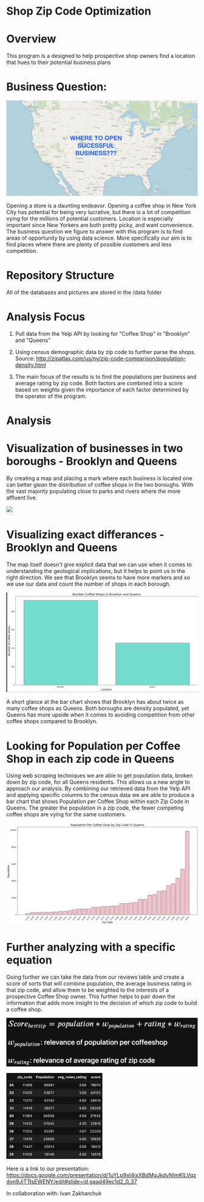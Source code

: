 # Shop Zip Code Optimization

# Overview

This program is a designed to help prospective shop owners find a location that hues to their potential business plans

# Business Question:

![](coffee_shop/images/USAMAP.png)

Opening a store is a daunting endeavor. Opening a coffee shop in New York City has potential for being very lucrative, but there is a lot of competition vying for the millions of potential customers. Location is especially important since New Yorkers are both pretty picky, and want convenience. The business question we figure to answer with this program is to find areas of opportunity by using data science. More specifically our aim is to find places where there are plenty of possible customers and less competition.

# Repository Structure

All of the databases and pictures are stored in the /data folder

# Analysis Focus

1. Pull data from the Yelp API by looking for "Coffee Shop" in "Brooklyn" and "Queens"

2. Using census demographic data by zip code to further parse the shops. Source: http://zipatlas.com/us/ny/zip-code-comparison/population-density.html

3. The main focus of the results is to find the populations per business and average rating by zip code. Both factors are combined into a score based on weights given the importance of each factor determined by the operator of the program.

# Analysis

# Visualization of businesses in two boroughs - Brooklyn and Queens

By creating a map and placing a mark where each business is located one can better glean the distribution of coffee shops in the two boroughs. With the vast majority populating close to parks and rivers where the more affluent live.

![](coffee_shop/images/DENSITY_MAP.png)

# Visualizing exact differances - Brooklyn and Queens

The map itself doesn't give explicit data that we can use when it comes to understanding the geological implications, but it helps to point us in the right direction. We see that Brooklyn seems to have more markers and so we use our data and count the number of shops in each borough.

![](coffee_shop/images/BQ_BAR.png)


A short glance at the bar chart shows that Brooklyn has about twice as many coffee shops as Queens. Both boroughs are density populated, yet Queens has more upside when it comes to avoiding competition from other coffee shops compared to Brooklyn.

# Looking for Population per Coffee Shop in each zip code in Queens

Using web scraping techniques we are able to get population data, broken down by zip code, for all Queens residents. This allows us a new angle to approach our analysis. By combining our retrieved data from the Yelp API and applying specific columns to the census data we are able to produce a bar chart that shows Population per Coffee Shop within each Zip Code in Queens. The greater the population in a zip code, the fewer competing coffee shops are vying for the same customers.

![](coffee_shop/images/COUNT_BY_ZIP.png)

# Further analyzing with a specific equation

Going further we can take the data from our reviews table and create a score of sorts that will combine population, the average business rating in that zip code, and allow them to be weighted to the interests of a prospective Coffee Shop owner. This further helps to pair down the information that adds more insight to the decision of which zip code to build a coffee shop.

![](coffee_shop/images/written_formula.png)

![](coffee_shop/images/edited_final_code.png)


Here is a link to our presentation:
https://docs.google.com/presentation/d/1uYLp9xI4ixXBdMgJkdyNImKlLVqzdyn9JjTTtsEWENY/edit#slide=id.gaad49ec1d2_0_37

In collaboration with:
Ivan Zakharchuk
